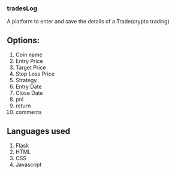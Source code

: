 ### tradesLog
A platform to enter and save the details of a Trade(crypto trading)
## Options:
1. Coin name
2. Entry Price
3. Target Price
4. Stop Loss Price
5. Strategy
6. Entry Date
7. Close Date
8. pnl
9. return
10. comments

## Languages used 
1. Flask
2. HTML
3. CSS
4. Javascript
